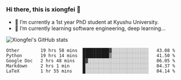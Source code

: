 ### Hi there, this is xiongfei 👋


- 🔭 I’m currently a 1st year PhD student at Kyushu University.
- 🌱 I’m currently learning software engineering, deep learning...

<!--
**Toma62299781/Toma62299781** is a ✨ _special_ ✨ repository because its `README.md` (this file) appears on your GitHub profile.
Here are some ideas to get you started:
-->

![Xiongfei's GitHub stats](https://github-readme-stats.vercel.app/api?username=Toma62299781)

<!--START_SECTION:waka-->
```text
Other        19 hrs 58 mins  ██████████▓░░░░░░░░░░░░░░   43.08 % 
Python       19 hrs 14 mins  ██████████▒░░░░░░░░░░░░░░   41.50 % 
Google Doc   2 hrs 48 mins   █▓░░░░░░░░░░░░░░░░░░░░░░░   06.05 % 
Markdown     2 hrs 1 min     █░░░░░░░░░░░░░░░░░░░░░░░░   04.37 % 
LaTeX        1 hr 55 mins    █░░░░░░░░░░░░░░░░░░░░░░░░   04.14 % 
```
<!--END_SECTION:waka-->

